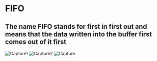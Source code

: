 # FIFO

## The name FIFO stands for first in first out and means that the data written into the buffer first comes out of it first

![Capture1](https://user-images.githubusercontent.com/108411357/219950211-1901233b-6dc0-41ef-a5d5-548a8f2588c9.PNG)
![Capture2](https://user-images.githubusercontent.com/108411357/219950212-1eefd8cf-ae12-41b8-a2b7-1af75728637b.PNG)
![Capture](https://user-images.githubusercontent.com/108411357/219950215-27365593-c3ca-436b-909c-4404739a4169.PNG)
